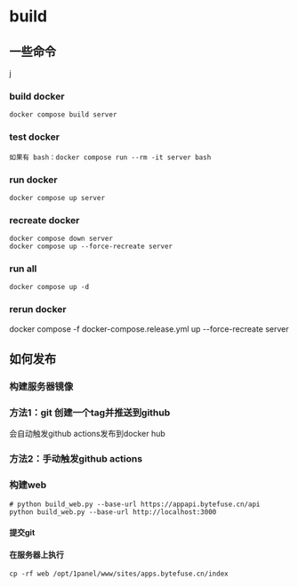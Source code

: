 # build


## 一些命令
j
### build docker

```
docker compose build server
```

### test docker
```
如果有 bash：docker compose run --rm -it server bash
```

### run docker
```
docker compose up server 
```

### recreate docker
```
docker compose down server
docker compose up --force-recreate server
```

### run all
```
docker compose up -d
```



### rerun docker
docker compose -f docker-compose.release.yml up --force-recreate server

## 如何发布

### 构建服务器镜像

### 方法1：git 创建一个tag并推送到github
会自动触发github actions发布到docker hub

### 方法2：手动触发github actions

### 构建web
```
# python build_web.py --base-url https://appapi.bytefuse.cn/api
python build_web.py --base-url http://localhost:3000
```

#### 提交git 

#### 在服务器上执行
```
cp -rf web /opt/1panel/www/sites/apps.bytefuse.cn/index
```